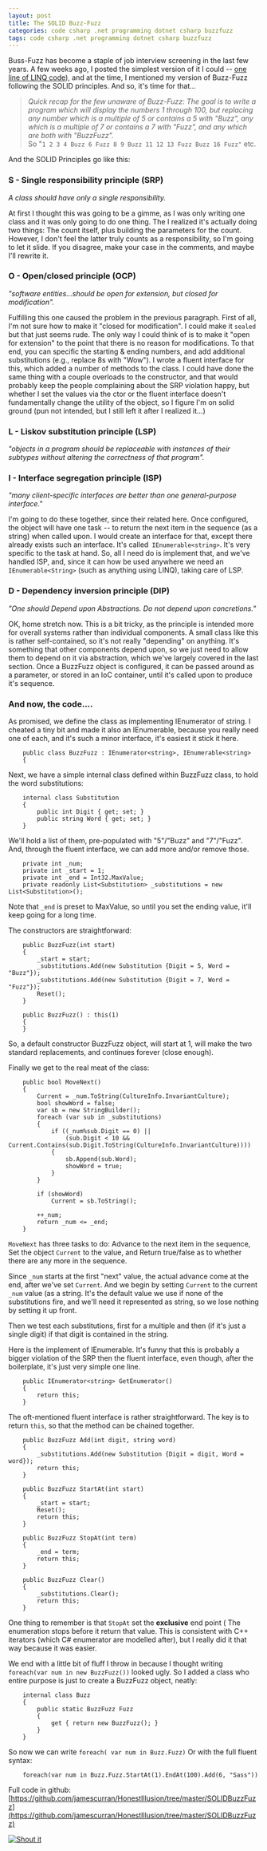 ---layout: posttitle: The SOLID Buzz-Fuzzcategories: code csharp .net programming dotnet csharp buzzfuzztags: code csharp .net programming dotnet csharp buzzfuzz---Buss-Fuzz has become a staple of job interview screening in the last few years.  A few weeks ago, I posted the simplest version of it I could -- [one line of LINQ code](http://honestillusion.com/blog/2013/08/30/Buzz-fuzz-in-linq/)), and at the time, I mentioned my version of Buzz-Fuzz following the SOLID principles.  And so, it's time for that...> *Quick recap for the few unaware of Buzz-Fuzz: The goal is to write a program which will display the numbers 1 through 100, but replacing any number which is a multiple of 5 or contains a 5 with "Buzz", any which is a multiple of 7 or contains a 7 with "Fuzz", and any which are both with "BuzzFuzz".*  > So "`1 2 3 4 Buzz 6 Fuzz 8 9 Buzz 11 12 13 Fuzz Buzz 16 Fuzz"` etc.And the SOLID Principles go like this:### S - Single responsibility principle (SRP)*A class should have only a single responsibility.*At first I thought this was going to be a gimme, as I was only writing one class and it was only going to do one thing. The I realized it's actually doing two things: The count itself, plus building the parameters for the count.  However, I don't feel the latter truly counts as a responsibility, so I'm going to let it slide.  If you disagree, make your case in the comments, and maybe I'll rewrite it.### O - Open/closed principle (OCP)*"software entities...should be open for extension, but closed for modification".*Fulfilling this one caused the problem in the previous paragraph.  First of all, I'm not sure how to make it "closed for modification".  I could make it `sealed` but that just seems rude.  The only way I could think of is to make it "open for extension" to the point that there is no reason for modifications.  To that end, you can specific the starting &amp; ending numbers, and add additional substitutions (e.g., replace 8s with "Wow").  I wrote a fluent interface for this, which added a number of methods to the class.  I could have done the same thing with a couple overloads to the constructor, and that would probably keep the people complaining about the SRP violation happy, but whether I set the values via the ctor or the fluent interface doesn't fundamentally change the utility of the object, so I figure I'm on solid ground (pun not intended, but I still left it after I realized it...)### L - Liskov substitution principle (LSP)*"objects in a program should be replaceable with instances of their subtypes without altering the correctness of that program".*### I - Interface segregation principle (ISP)*"many client-specific  interfaces are better than one general-purpose interface."*I'm going to do these together, since their related here.  Once configured, the object will have one task -- to return the next item in the sequence (as a string) when called upon.    I would create an interface for that, except there already exists such an interface.  It's called` IEnumerable<string>`.  It's very specific to the task at hand.   So, all I need do is implement that, and we've handled ISP, and, since it can how be used anywhere we need an `IEnumerable<String>` (such as anything using LINQ), taking care of LSP.### D - Dependency inversion principle (DIP)*"One should Depend upon Abstractions. Do not depend upon concretions."* OK, home stretch now.    This is a bit tricky, as the principle is intended more for overall systems rather than individual components.   A small class like this is rather self-contained, so it's not really "depending" on anything.  It's something that other components depend upon, so we just need to allow them to depend on it via abstraction, which we've largely covered in the last section.   Once a BuzzFuzz object is configured, it can be passed around as a parameter, or stored in an IoC container, until it's called upon to produce it's sequence.### And now, the code....As promised, we define the class as implementing IEnumerator of string.  I cheated a tiny bit and made it also an IEnumerable, because you really need one of each, and it's such a minor interface, it's easiest it stick it here.		public class BuzzFuzz : IEnumerator<string>, IEnumerable<string>		{ Next, we have a simple internal class defined within BuzzFuzz class, to hold the word substitutions:		internal class Substitution		{			public int Digit { get; set; }			public string Word { get; set; }		} We'll hold a list of them, pre-populated with "5"/"Buzz" and "7"/"Fuzz".   And, through the fluent interface, we can add more and/or remove those. 		private int _num;		private int _start = 1;		private int _end = Int32.MaxValue;		private readonly List<Substitution> _substitutions = new List<Substitution>();Note that `_end` is preset to MaxValue, so until you set the ending  value, it'll keep going for a long time.  The constructors are straightforward: 		public BuzzFuzz(int start)		{			_start = start;			_substitutions.Add(new Substitution {Digit = 5, Word = "Buzz"});			_substitutions.Add(new Substitution {Digit = 7, Word = "Fuzz"});			Reset();		}		public BuzzFuzz() : this(1)		{		}So, a default constructor BuzzFuzz object, will start at 1, will make the two standard replacements, and continues forever (close enough). Finally we get to the real meat of the class:		public bool MoveNext()		{			Current = _num.ToString(CultureInfo.InvariantCulture);			bool showWord = false;			var sb = new StringBuilder();			foreach (var sub in _substitutions)			{				if ((_num%sub.Digit == 0) ||				    (sub.Digit < 10 && Current.Contains(sub.Digit.ToString(CultureInfo.InvariantCulture))))				{					sb.Append(sub.Word);					showWord = true;				}			}			if (showWord)				Current = sb.ToString();			++_num;			return _num <= _end;		}`MoveNext` has three tasks to do: Advance to the next item in the sequence, Set the object `Current` to the value, and Return true/false as to whether there are any more in the sequence.Since `_num` starts at the first "next" value, the actual advance come at the end, after we've set `Current`.  And we begin by setting `Current` to the current `_num` value (as a string.  It's the default value we use if none of the substitutions fire, and we'll need it represented as string, so we lose nothing by setting it up front.Then we test each substitutions, first for a multiple and then (if it's just a single digit) if that digit is contained in the string.Here is the implement of IEnumerable.  It's funny that this is probably a bigger violation of the SRP then the fluent interface, even though, after the boilerplate, it's just very simple one line.		public IEnumerator<string> GetEnumerator()		{			return this;		}   The oft-mentioned fluent interface is rather straightforward.   The key is to return `this`, so that the method can be chained together. 		public BuzzFuzz Add(int digit, string word)		{			_substitutions.Add(new Substitution {Digit = digit, Word = word});			return this;		}		public BuzzFuzz StartAt(int start)		{			_start = start;			Reset();			return this;		}		public BuzzFuzz StopAt(int term)		{			_end = term;			return this;		}		public BuzzFuzz Clear()		{			_substitutions.Clear();			return this;		} One thing to remember is that `StopAt` set the **exclusive** end point ( The enumeration stops before it return that value.  This is consistent with C++ iterators (which C# enumerator are modelled after), but I really did it that way because it was easier.  We end with a little bit of fluff I throw in because I thought writing `foreach(var num in new BuzzFuzz())` looked ugly.   So I added a class who entire purpose is just to create a BuzzFuzz object, neatly: 		internal class Buzz		{			public static BuzzFuzz Fuzz			{				get { return new BuzzFuzz(); }			}		}So now we can write `foreach( var num in Buzz.Fuzz)`   Or with the full fluent syntax:		foreach(var num in Buzz.Fuzz.StartAt(1).EndAt(100).Add(6, "Sass"))       Full code in github:  [https://github.com/jamescurran/HonestIllusion/tree/master/SOLIDBuzzFuzz](https://github.com/jamescurran/HonestIllusion/tree/master/SOLIDBuzzFuzz)<a rev="vote-for" href="http://dotnetshoutout.com/The-SOLID-Buzz-Fuzz-HonestIllusionCom"><img alt="Shout it" src="http://dotnetshoutout.com/image.axd?url=http%3A%2F%2Fhonestillusion.com%2Fblog%2F2013%2F12%2F19%2Fsolid-buzzfuzz%2F" style="border:0px"/></a>